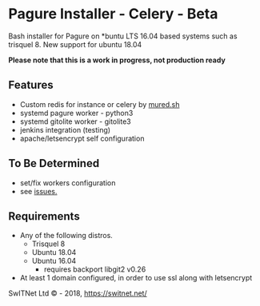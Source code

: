 # Pagure Installer - Celery - Beta
Bash installer for Pagure on *buntu LTS 16.04 based systems such as trisquel 8.
New support for ubuntu 18.04

**Please note that this is a work in progress, not production ready**

## Features
* Custom redis for instance or celery by [mured.sh](https://github.com/switnet-ltd/mured)
* systemd pagure worker - python3
* systemd gitolite worker - gitolite3
* jenkins integration (testing)
* apache/letsencrypt self configuration


## To Be Determined
* set/fix workers configuration
* see [issues.](https://pagure.io/pagure-installer-trisquel/issues)

## Requirements
* Any of the following distros.
    * Trisquel 8
    * Ubuntu 18.04
    * Ubuntu 16.04
        * requires backport libgit2 v0.26
* At least 1 domain configured, in order to use ssl along with letsencrypt


SwITNet Ltd © - 2018, https://switnet.net/
